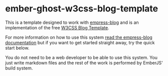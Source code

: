 # ember-ghost-w3css-blog-template

This is a template designed to work with [empress-blog](https://github.com/empress/empress-blog)
and is an implementation of the free [W3CSS Blog Template](https://www.w3schools.com/w3css/tryw3css_templates_blog.htm).

For more information on how to use this system [read the empress-blog
documentation](https://github.com/empress/empress-blog/blob/master/README.md) but if you want to
get started straight away, try the quick start below.

You do not need to be a web developer to be able to use this system. You just write markdown files
and the rest of the work is performed by EmberJS' build system.
